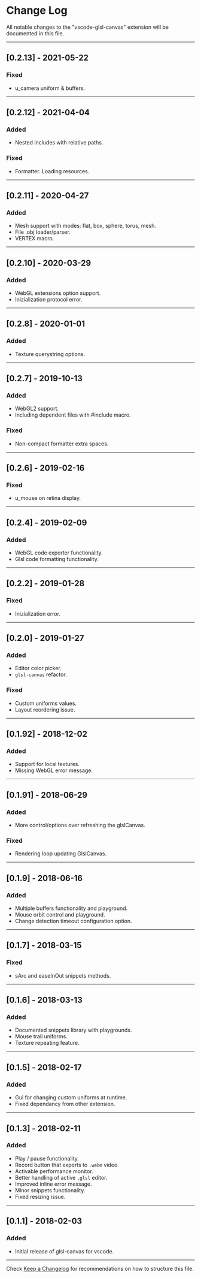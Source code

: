# Change Log
All notable changes to the "vscode-glsl-canvas" extension will be documented in this file.

---

## [0.2.13] - 2021-05-22
### Fixed
- u_camera uniform & buffers.

---

## [0.2.12] - 2021-04-04
### Added
- Nested includes with relative paths.
### Fixed
- Formatter. Loading resources.

---

## [0.2.11] - 2020-04-27
### Added
- Mesh support with modes: flat, box, sphere, torus, mesh.
- File .obj loader/parser.
- VERTEX macro.

---

## [0.2.10] - 2020-03-29
### Added
- WebGL extensions option support.
- Inizialization protocol error.

---

## [0.2.8] - 2020-01-01
### Added
- Texture querystring options.

---

## [0.2.7] - 2019-10-13
### Added
- WebGL2 support.
- Including dependent files with #include macro.
### Fixed
- Non-compact formatter extra spaces.

---

## [0.2.6] - 2019-02-16
### Fixed
- u_mouse on retina display.

---

## [0.2.4] - 2019-02-09
### Added
- WebGL code exporter functionality.
- Glsl code formatting functionality.

---

## [0.2.2] - 2019-01-28
### Fixed
- Inizialization error.

---

## [0.2.0] - 2019-01-27
### Added
- Editor color picker.
- `glsl-canvas` refactor.
### Fixed
- Custom uniforms values.
- Layout reordering issue.

---

## [0.1.92] - 2018-12-02
### Added
- Support for local textures.
- Missing WebGL error message.

---

## [0.1.91] - 2018-06-29
### Added
- More control/options over refreshing the glslCanvas.
### Fixed
- Rendering loop updating GlslCanvas.

---

## [0.1.9] - 2018-06-16
### Added
- Multiple buffers functionality and playground.
- Mouse orbit control and playground.
- Change detection timeout configuration option.

---

## [0.1.7] - 2018-03-15
### Fixed
- sArc and easeInOut snippets methods.

---

## [0.1.6] - 2018-03-13
### Added
- Documented snippets library with playgrounds.
- Mouse trail uniforms.
- Texture repeating feature.

---

## [0.1.5] - 2018-02-17
### Added
- Gui for changing custom uniforms at runtime.
- Fixed dependancy from other extension.

---

## [0.1.3] - 2018-02-11
### Added
- Play / pause functionality.
- Record button that exports to ```.webm``` video.
- Activable performance monitor.
- Better handling of active ```.glsl``` editor.
- Improved inline error message.
- Minor snippets functionality.
- Fixed resizing issue.

---

## [0.1.1] - 2018-02-03
### Added
- Initial release of glsl-canvas for vscode.

---

Check [Keep a Changelog](http://keepachangelog.com/) for recommendations on how to structure this file.
